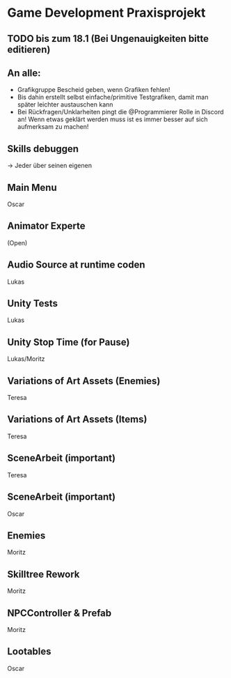 # Game Development Praxisprojekt

## TODO bis zum 18.1 (Bei Ungenauigkeiten bitte editieren)
## An alle: 
- Grafikgruppe Bescheid geben, wenn Grafiken fehlen!
- Bis dahin erstellt selbst einfache/primitive Testgrafiken, damit man später leichter austauschen kann
- Bei Rückfragen/Unklarheiten pingt die @Programmierer Rolle in Discord an! Wenn etwas geklärt werden muss ist es immer besser auf sich aufmerksam zu machen!


## Skills debuggen			
-> Jeder über seinen eigenen

## Main Menu				
Oscar

## Animator Experte			
(Open)

## Audio Source at runtime coden 	
Lukas

## Unity Tests				 
Lukas

## Unity Stop Time (for Pause)		
Lukas/Moritz

## Variations of Art Assets (Enemies)	
Teresa

## Variations of Art Assets (Items)	
Teresa

## SceneArbeit (important)		
Teresa

## SceneArbeit (important)
Oscar

## Enemies
Moritz

## Skilltree Rework	
Moritz

## NPCController & Prefab	
Moritz

## Lootables
Oscar

